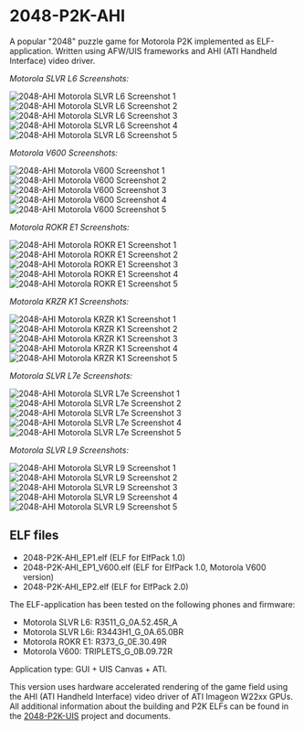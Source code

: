 2048-P2K-AHI
============

A popular "2048" puzzle game for Motorola P2K implemented as ELF-application. Written using AFW/UIS frameworks and AHI (ATI Handheld Interface) video driver.

*Motorola SLVR L6 Screenshots:*

![2048-AHI Motorola SLVR L6 Screenshot 1](../../image/2048-AHI-L6-Screenshot1.png) ![2048-AHI Motorola SLVR L6 Screenshot 2](../../image/2048-AHI-L6-Screenshot2.png) ![2048-AHI Motorola SLVR L6 Screenshot 3](../../image/2048-AHI-L6-Screenshot3.png) ![2048-AHI Motorola SLVR L6 Screenshot 4](../../image/2048-AHI-L6-Screenshot4.png) ![2048-AHI Motorola SLVR L6 Screenshot 5](../../image/2048-AHI-L6-Screenshot5.png)

*Motorola V600 Screenshots:*

![2048-AHI Motorola V600 Screenshot 1](../../image/2048-AHI-V600-Screenshot1.png) ![2048-AHI Motorola V600 Screenshot 2](../../image/2048-AHI-V600-Screenshot2.png) ![2048-AHI Motorola V600 Screenshot 3](../../image/2048-AHI-V600-Screenshot3.png) ![2048-AHI Motorola V600 Screenshot 4](../../image/2048-AHI-V600-Screenshot4.png) ![2048-AHI Motorola V600 Screenshot 5](../../image/2048-AHI-V600-Screenshot5.png)

*Motorola ROKR E1 Screenshots:*

![2048-AHI Motorola ROKR E1 Screenshot 1](../../image/2048-AHI-E1-Screenshot1.png) ![2048-AHI Motorola ROKR E1 Screenshot 2](../../image/2048-AHI-E1-Screenshot2.png) ![2048-AHI Motorola ROKR E1 Screenshot 3](../../image/2048-AHI-E1-Screenshot3.png) ![2048-AHI Motorola ROKR E1 Screenshot 4](../../image/2048-AHI-E1-Screenshot4.png) ![2048-AHI Motorola ROKR E1 Screenshot 5](../../image/2048-AHI-E1-Screenshot5.png)

*Motorola KRZR K1 Screenshots:*

![2048-AHI Motorola KRZR K1 Screenshot 1](../../image/2048-AHI-K1-Screenshot1.png) ![2048-AHI Motorola KRZR K1 Screenshot 2](../../image/2048-AHI-K1-Screenshot2.png) ![2048-AHI Motorola KRZR K1 Screenshot 3](../../image/2048-AHI-K1-Screenshot3.png) ![2048-AHI Motorola KRZR K1 Screenshot 4](../../image/2048-AHI-K1-Screenshot4.png) ![2048-AHI Motorola KRZR K1 Screenshot 5](../../image/2048-AHI-K1-Screenshot5.png)

*Motorola SLVR L7e Screenshots:*

![2048-AHI Motorola SLVR L7e Screenshot 1](../../image/2048-AHI-L7e-Screenshot1.png) ![2048-AHI Motorola SLVR L7e Screenshot 2](../../image/2048-AHI-L7e-Screenshot2.png) ![2048-AHI Motorola SLVR L7e Screenshot 3](../../image/2048-AHI-L7e-Screenshot3.png) ![2048-AHI Motorola SLVR L7e Screenshot 4](../../image/2048-AHI-L7e-Screenshot4.png) ![2048-AHI Motorola SLVR L7e Screenshot 5](../../image/2048-AHI-L7e-Screenshot5.png)

*Motorola SLVR L9 Screenshots:*

![2048-AHI Motorola SLVR L9 Screenshot 1](../../image/2048-AHI-L9-Screenshot1.png) ![2048-AHI Motorola SLVR L9 Screenshot 2](../../image/2048-AHI-L9-Screenshot2.png) ![2048-AHI Motorola SLVR L9 Screenshot 3](../../image/2048-AHI-L9-Screenshot3.png) ![2048-AHI Motorola SLVR L9 Screenshot 4](../../image/2048-AHI-L9-Screenshot4.png) ![2048-AHI Motorola SLVR L9 Screenshot 5](../../image/2048-AHI-L9-Screenshot5.png)

## ELF files

* 2048-P2K-AHI_EP1.elf (ELF for ElfPack 1.0)
* 2048-P2K-AHI_EP1_V600.elf (ELF for ElfPack 1.0, Motorola V600 version)
* 2048-P2K-AHI_EP2.elf (ELF for ElfPack 2.0)

The ELF-application has been tested on the following phones and firmware:

* Motorola SLVR L6: R3511_G_0A.52.45R_A
* Motorola SLVR L6i: R3443H1_G_0A.65.0BR
* Motorola ROKR E1: R373_G_0E.30.49R
* Motorola V600: TRIPLETS_G_0B.09.72R

Application type: GUI + UIS Canvas + ATI.

This version uses hardware accelerated rendering of the game field using the AHI (ATI Handheld Interface) video driver of ATI Imageon W22xx GPUs. All additional information about the building and P2K ELFs can be found in the [2048-P2K-UIS](../../2048-P2K) project and documents.
